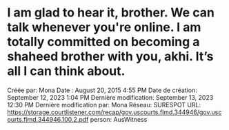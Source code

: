 # I am glad to hear it, brother. We can talk whenever you're online. I am totally committed on becoming a shaheed brother with you, akhi. It’s all I can think about.

Créée par: Mona
Date : August 20, 2015 4:55 PM
Date de création: September 12, 2023 1:04 PM
Dernière modification: September 13, 2023 12:30 PM
Dernière modification par: Mona
Réseau: SURESPOT
URL: https://storage.courtlistener.com/recap/gov.uscourts.flmd.344946/gov.uscourts.flmd.344946.100.2.pdf
person: AusWitness